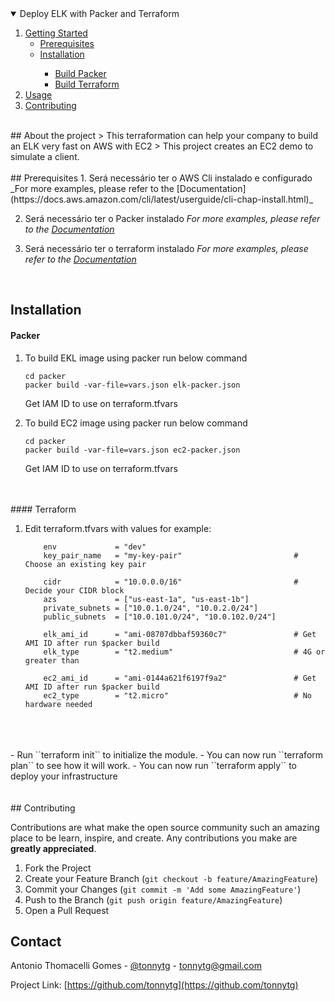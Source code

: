<!-- TABLE OF CONTENTS -->
<details open="open">
  <summary>Deploy ELK with Packer and Terraform</summary>
  <ol>
    <li>
      <a href="#getting-started">Getting Started</a>
      <ul>
        <li><a href="#prerequisites">Prerequisites</a></li>
        <li><a href="#installation">Installation</a></li>
        <ul>
            <li><a href="#packer">Build Packer</a></li>
            <li><a href="#terraform">Build Terraform</a></li>
        </ul>
     </ul>
    </li>
    <li><a href="#usage">Usage</a></li>
    <li><a href="#contributing">Contributing</a></li>
  </ol>
</details>
<br/>
## About the project
> This terraformation can help your company to build an ELK very fast on AWS with EC2 
> This project creates an EC2 demo to simulate a client.
<br/>
<br/>
## Prerequisites
1. Será necessário ter o AWS Cli instalado e configurado
_For more examples, please refer to the [Documentation](https://docs.aws.amazon.com/cli/latest/userguide/cli-chap-install.html)_

2. Será necessário ter o Packer instalado
_For more examples, please refer to the [Documentation](https://www.packer.io/downloads)_

3. Será necessário ter o terraform instalado
_For more examples, please refer to the [Documentation](https://www.terraform.io/downloads.html)_

<br/>

## Installation

#### Packer
1. To build EKL image using packer run below command
    ```
    cd packer
    packer build -var-file=vars.json elk-packer.json
    ```
    Get IAM ID to use on terraform.tfvars

2. To build EC2 image using packer run below command
    ```
    cd packer
    packer build -var-file=vars.json ec2-packer.json
    ```
    Get IAM ID to use on terraform.tfvars
<br/>
<br/>
#### Terraform

1. Edit terraform.tfvars with values for example:
    ```
        env             = "dev"
        key_pair_name   = "my-key-pair"                         # Choose an existing key pair

        cidr            = "10.0.0.0/16"                         # Decide your CIDR block
        azs             = ["us-east-1a", "us-east-1b"]
        private_subnets = ["10.0.1.0/24", "10.0.2.0/24"]
        public_subnets  = ["10.0.101.0/24", "10.0.102.0/24"]

        elk_ami_id      = "ami-08707dbbaf59360c7"               # Get AMI ID after run $packer build
        elk_type        = "t2.medium"                           # 4G or greater than

        ec2_ami_id      = "ami-0144a621f6197f9a2"               # Get AMI ID after run $packer build
        ec2_type        = "t2.micro"                            # No hardware needed
    ```
<br/>
<br/>
<br/>
- Run ``terraform init`` to initialize the module.
- You can now run ``terraform plan`` to see how it will work.
- You can now run ``terraform apply`` to deploy your infrastructure
<br/>
<br/>
<br/>
<!-- CONTRIBUTING -->
## Contributing

Contributions are what make the open source community such an amazing place to be learn, inspire, and create. Any contributions you make are **greatly appreciated**.

1. Fork the Project
2. Create your Feature Branch (`git checkout -b feature/AmazingFeature`)
3. Commit your Changes (`git commit -m 'Add some AmazingFeature'`)
4. Push to the Branch (`git push origin feature/AmazingFeature`)
5. Open a Pull Request

<!-- CONTACT -->
## Contact

Antonio Thomacelli Gomes - [@tonnytg](https://twitter.com/tonnytg) - tonnytg@gmail.com

Project Link: [https://github.com/tonnytg](https://github.com/tonnytg)